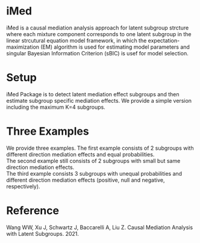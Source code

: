# iMed
iMed is a causal mediation analysis approach for latent subgroup strcture where each mixture component corresponds to one latent subgroup in the linear strcutural equation model framework, in which the expectation-maximization (EM) algorithm is used for estimating model parameters and singular Bayesian Information Criterion (sBIC) is usef for model selection.

# Setup
iMed Package is to detect latent mediation effect subgroups and then estimate subgroup specific mediation effects.
We provide a simple version including the maximum K=4 subgroups.

# Three Examples
We provide three examples. 
The first example consists of 2 subgroups with different direction mediation effects and equal probabilities.  
The second example still consists of 2 subgroups with small but same direction mediation effects.  
The third example consists 3 subgroups with unequal probabilities and different direction mediation effects (positive, null and negative, respectively).

# Reference
Wang WW,  Xu J, Schwartz J, Baccarelli A, Liu Z. Causal Mediation Analysis with Latent Subgroups. 2021. 
